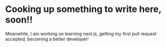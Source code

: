 # Cooking up something to write here, soon!!
Meanwhile, I am working on learning next.js, getting my first pull request accepted, becoming a better developer! 
